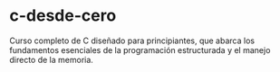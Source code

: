# c-desde-cero
Curso completo de C diseñado para principiantes, que abarca los fundamentos esenciales de la programación estructurada y el manejo directo de la memoria.
